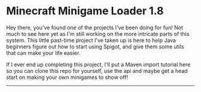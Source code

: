 Minecraft Minigame Loader 1.8
===========

Hey there, you've found one of the projects I've been doing for fun! Not much to see here yet as I'm still working on the more intricate parts of this system. This little past-time project I've taken up is here to help Java beginners figure out how to start using Spigot, and give them some utils that can make your life easier.

If I ever end up completing this project, I'll put a Maven import tutorial here so you can clone this repo for yourself, use the api and maybe get a head start on making your own minigames to show off!
***
